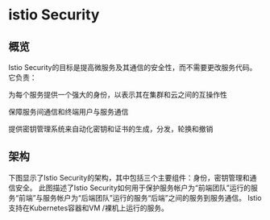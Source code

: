 # istio Security

## 概览

Istio Security的目标是提高微服务及其通信的安全性，而不需要更改服务代码。 它负责：

为每个服务提供一个强大的身份，以表示其在集群和云之间的互操作性

保障服务间通信和终端用户与服务通信

提供密钥管理系统来自动化密钥和证书的生成，分发，轮换和撤销

## 架构
下图显示了Istio Security的架构，其中包括三个主要组件：身份，密钥管理和通信安全。 此图描述了Istio Security如何用于保护服务帐户为“前端团队”运行的服务“前端”与服务帐户为“后端团队”运行的服务“后端”之间的服务到服务通信。 Istio支持在Kubernetes容器和VM /裸机上运行的服务。


